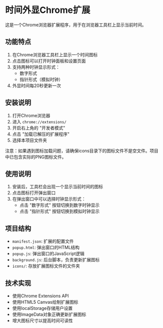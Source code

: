 # 时间外显Chrome扩展

这是一个Chrome浏览器扩展程序，用于在浏览器工具栏上显示当前时间。

## 功能特点

1. 在Chrome浏览器工具栏上显示一个时间图标
2. 点击图标可以打开时钟面板和设置页面
3. 支持两种时钟显示形式：
   - 数字形式
   - 指针形式（模拟时钟）
4. 外显时间每20秒更新一次

## 安装说明

1. 打开Chrome浏览器
2. 进入 `chrome://extensions/`
3. 开启右上角的 "开发者模式"
4. 点击 "加载已解压的扩展程序"
5. 选择本项目文件夹

注意：如果遇到图标加载问题，请确保icons目录下的图标文件不是空文件。项目中已包含实际的PNG图标文件。

## 使用说明

1. 安装后，工具栏会出现一个显示当前时间的图标
2. 点击图标打开弹出窗口
3. 在弹出窗口中可以选择时钟显示形式：
   - 点击 "数字形式" 按钮切换到数字时钟显示
   - 点击 "指针形式" 按钮切换到模拟时钟显示

## 项目结构

- `manifest.json`: 扩展的配置文件
- `popup.html`: 弹出窗口的HTML结构
- `popup.js`: 弹出窗口的JavaScript逻辑
- `background.js`: 后台脚本，负责更新扩展图标
- `icons/`: 存放扩展图标文件的文件夹

## 技术实现

- 使用Chrome Extensions API
- 使用HTML5 Canvas绘制扩展图标
- 使用localStorage存储用户设置
- 使用ImageData对象正确更新扩展图标
- 增大图标尺寸以提高时间可读性
